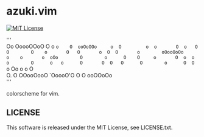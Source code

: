 # azuki.vim
[![MIT License](http://img.shields.io/badge/license-MIT-blue.svg?style=flat)](LICENSE.txt)   
      
'''    
   Oo    OoooOOoO O       o `o    O  ooOoOOo    
  o  O         o  o       O  o   O      O       
 O    o       O   O       o  O  O       o       
oOooOoOo     o    o       o  oOo        O       
o      O    O     o       O  o  o       o       
O      o   o      O       O  O   O      O       
o      O  O       `o     Oo  o    o     O       
O.     O OOooOooO  `OoooO'O  O     O ooOOoOo    
'''   

colorscheme for vim.
## LICENSE
This software is released under the MIT License, see LICENSE.txt.
